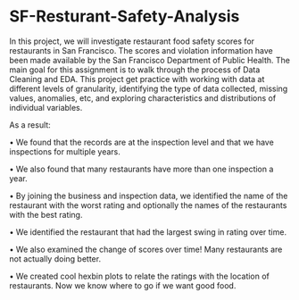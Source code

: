 # SF-Resturant-Safety-Analysis
In this project, we will investigate restaurant food safety scores for restaurants in San Francisco. The scores and violation information have been made available by the San Francisco Department of Public Health. The main goal for this assignment is to walk through the process of Data Cleaning and EDA. This project get practice with working with data at different levels of granularity, identifying the type of data collected, missing values, anomalies, etc, and exploring characteristics and distributions of individual variables.

As a result:

• We found that the records are at the inspection level and that we have inspections for multiple years.

• We also found that many restaurants have more than one inspection a year.

• By joining the business and inspection data, we identified the name of the restaurant with the worst rating and optionally the names of the restaurants with the best rating.

• We identified the restaurant that had the largest swing in rating over time.

• We also examined the change of scores over time! Many restaurants are not actually doing better.

• We created cool hexbin plots to relate the ratings with the location of restaurants. Now we know where to go if we want good food.

